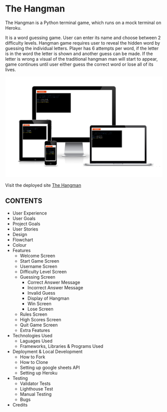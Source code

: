 # The Hangman

The Hangman is a Python terminal game, which runs on a mock terminal on Heroku.

It is a word guessing game. User can enter its name and choose between 2 difficulty levels. Hangman game requires user to reveal the hidden word by guessing the individual letters. Player has 6 attempts per word, if the letter is in the word the letter is shown and another guess can be made. If the letter is wrong a visual of the traditional hangman man will start to appear, game continues until user either guess the correct word or lose all of its lives.

![Title image](/images/hangman-title-img.png)

Visit the deployed site [The Hangman](https://the-hangman22.herokuapp.com/)

## CONTENTS

* User Experience
 * User Goals
 * Project Goals
 * User Stories
* Design
 * Flowchart
 * Colour
* Features
  * Welcome Screen
  * Start Game Screen
   * Username Screen
   * Difficulty Level Screen
   * Guessing Screen
     * Correct Answer Message
     * Incorrect Answer Message
     * Invalid Guess
     * Display of Hangman
     * Win Screen
     * Lose Screen
  * Rules Screen
  * High Scores Screen
  * Quit Game Screen
  * Extra Features
* Technologies Used
  * Laguages Used
  * Frameworks, Libraries & Programs Used
* Deployment & Local Development
  * How to Fork
  * How to Clone
  * Setting up google sheets API
  * Setting up Heroku
* Testing
  * Validator Tests
  * Lighthouse Test
  * Manual Testing
  * Bugs
* Credits


